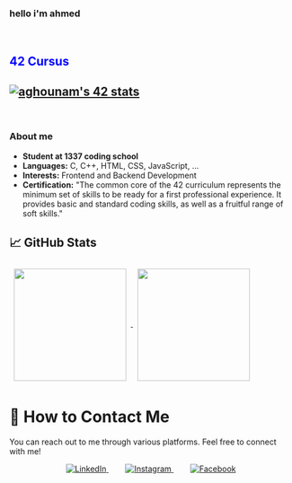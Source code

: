 ### hello i'm ahmed
</br>
<div class="item">
<h2 style="color: blue" > 42 Cursus <h2>
 <a href="https://github.com/aghounami/badge42"><img src="https://badge.mediaplus.ma/black/aghounam"  style="margin-right: auto; margin-left: auto; "alt="aghounam's 42 stats"/></a>
</div>
<br>

### About me

- **Student at 1337 coding school** 
- **Languages:** C, C++, HTML, CSS, JavaScript, ...
- **Interests:** Frontend and Backend Development
- **Certification:** "The common core of the 42 curriculum represents the minimum set of skills to be ready for a first professional experience. It provides basic and standard coding skills, as well as a fruitful range of soft skills."

## &#x1f4c8; GitHub Stats

<a href="https://github.com/aghounami">
  <img height="200" align="center" style="margin:0.5rem" src="https://github-readme-stats.vercel.app/api?username=aghounami&show_icons=true&theme=cobalt&card_width=250">
</a>
<a href="https://github.com/aghounami">
  <img height="200" align="center" style="margin:0.5rem" src="https://github-readme-stats.vercel.app/api/top-langs/?username=aghounami&layout=compact&theme=cobalt&card_width=250">
</a>

# 📣 How to Contact Me

You can reach out to me through various platforms. Feel free to connect with me!

<p align="center">
  <a href="https://www.linkedin.com/in/ahmed-ghounami-a675b1294/" style="margin: 0 15px;">
    <img src="https://img.shields.io/badge/LinkedIn-0077B5?style=flat-square&logo=linkedin&logoColor=white" alt="LinkedIn">
  </a>
  <a href="" style="margin: 0 15px;">
    <img src="https://img.shields.io/badge/Instagram-E4405F?style=flat-square&logo=instagram&logoColor=white" alt="Instagram">
  </a>
  <a href="" style="margin: 0 15px;">
    <img src="https://img.shields.io/badge/Facebook-1877F2?style=flat-square&logo=facebook&logoColor=white" alt="Facebook">
  </a>
</p>
